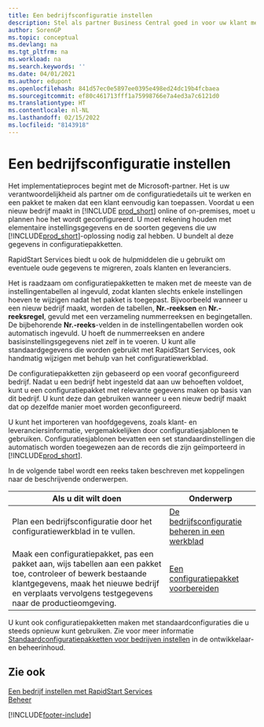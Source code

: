 ```yaml
---
title: Een bedrijfsconfiguratie instellen
description: Stel als partner Business Central goed in voor uw klant met standaard- of klantspecifieke configuraties die u bundelt in configuratiepakketten.
author: SorenGP
ms.topic: conceptual
ms.devlang: na
ms.tgt_pltfrm: na
ms.workload: na
ms.search.keywords: ''
ms.date: 04/01/2021
ms.author: edupont
ms.openlocfilehash: 841d57ec0e5897ee0395e498ed24dc19b4fcbaea
ms.sourcegitcommit: ef80c461713fff1a75998766e7a4ed3a7c6121d0
ms.translationtype: HT
ms.contentlocale: nl-NL
ms.lasthandoff: 02/15/2022
ms.locfileid: "8143918"
---
```

# <a name="set-up-company-configuration"></a>Een bedrijfsconfiguratie instellen
Het implementatieproces begint met de Microsoft-partner. Het is uw verantwoordelijkheid als partner om de configuratiedetails uit te werken en een pakket te maken dat een klant eenvoudig kan toepassen. Voordat u een nieuw bedrijf maakt in [!INCLUDE [prod_short](includes/prod_short.md)] online of on-premises, moet u plannen hoe het wordt geconfigureerd. U moet rekening houden met elementaire instellingsgegevens en de soorten gegevens die uw [!INCLUDE[prod_short](includes/prod_short.md)]-oplossing nodig zal hebben. U bundelt al deze gegevens in configuratiepakketten.

RapidStart Services biedt u ook de hulpmiddelen die u gebruikt om eventuele oude gegevens te migreren, zoals klanten en leveranciers.  

Het is raadzaam om configuratiepakketten te maken met de meeste van de instellingentabellen al ingevuld, zodat klanten slechts enkele instellingen hoeven te wijzigen nadat het pakket is toegepast. Bijvoorbeeld wanneer u een nieuw bedrijf maakt, worden de tabellen, **Nr.-reeksen** en **Nr.-reeksregel**, gevuld met een verzameling nummerreeksen en begingetallen. De bijbehorende **Nr.-reeks**-velden in de instellingentabellen worden ook automatisch ingevuld. U hoeft de nummerreeksen en andere basisinstellingsgegevens niet zelf in te voeren. U kunt alle standaardgegevens die worden gebruikt met RapidStart Services, ook handmatig wijzigen met behulp van het configuratiewerkblad.  

De configuratiepakketten zijn gebaseerd op een vooraf geconfigureerd bedrijf. Nadat u een bedrijf hebt ingesteld dat aan uw behoeften voldoet, kunt u een configuratiepakket met relevante gegevens maken op basis van dit bedrijf. U kunt deze dan gebruiken wanneer u een nieuw bedrijf maakt dat op dezelfde manier moet worden geconfigureerd.  

U kunt het importeren van hoofdgegevens, zoals klant- en leveranciersinformatie, vergemakkelijken door configuratiesjablonen te gebruiken. Configuratiesjablonen bevatten een set standaardinstellingen die automatisch worden toegewezen aan de records die zijn geïmporteerd in [!INCLUDE[prod_short](includes/prod_short.md)].

In de volgende tabel wordt een reeks taken beschreven met koppelingen naar de beschrijvende onderwerpen.

|**Als u dit wilt doen**|**Onderwerp**|  
|------------|-------------|  
|Plan een bedrijfsconfiguratie door het configuratiewerkblad in te vullen.|[De bedrijfsconfiguratie beheren in een werkblad](admin-how-to-manage-company-configuration-in-a-worksheet.md)|  
|Maak een configuratiepakket, pas een pakket aan, wijs tabellen aan een pakket toe, controleer of bewerk bestaande klantgegevens, maak het nieuwe bedrijf en verplaats vervolgens testgegevens naar de productieomgeving.|[Een configuratiepakket voorbereiden](admin-how-to-prepare-a-configuration-package.md)|

U kunt ook configuratiepakketten maken met standaardconfiguraties die u steeds opnieuw kunt gebruiken. Zie voor meer informatie [Standaardconfiguratiepakketten voor bedrijven instellen](/dynamics365/business-central/dev-itpro/administration/set-up-standard-company-configuration-packages) in de ontwikkelaar- en beheerinhoud.  

## <a name="see-also"></a>Zie ook

[Een bedrijf instellen met RapidStart Services](admin-set-up-a-company-with-rapidstart.md)  
[Beheer](admin-setup-and-administration.md)  


[!INCLUDE[footer-include](includes/footer-banner.md)]